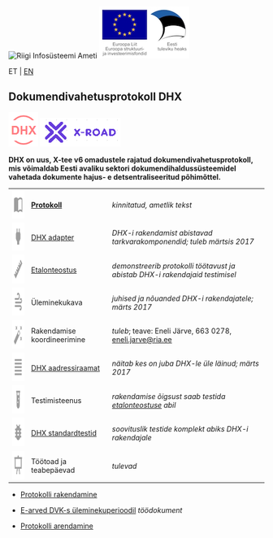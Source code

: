 ﻿![Riigi Infosüsteemi Ameti](https://avatars3.githubusercontent.com/u/7447915 "Riigi Infosüsteemi Amet") ![](img/EL_struktuuri-_ja_investeerimisfondid_horisontaalne.jpg)

ET | [EN](docs/EN.md)

## Dokumendivahetusprotokoll DHX
![](docs/DHX.PNG)  ![](docs/X-ROAD.PNG)

__DHX on uus, X-tee v6 omadustele rajatud dokumendivahetusprotokoll, mis võimaldab Eesti avaliku sektori dokumendihaldussüsteemidel vahetada dokumente hajus- e detsentraliseeritud põhimõttel.__

|     |   |   |
|-----|-------------|-----|
| <img src="img/01-book-open-variant.png" width="56" height="56"> | __[Protokoll](https://e-gov.github.io/DHX)__ | _kinnitatud, ametlik tekst_ |
| <img src="img/01-power-plug.png" width="56" height="56"> | [DHX adapter](https://github.com/e-gov/DHX-adapter) |  _DHX-i rakendamist abistavad tarkvarakomponendid; tuleb märtsis 2017_ |
| <img src="img/01-ruler.png" width="56" height="56"> | [Etalonteostus](https://github.com/e-gov/DHX-etalon) | _demonstreerib protokolli töötavust ja abistab DHX-i rakendajaid testimisel_ |
| <img src="img/01-weather-windy.png" width="56" height="56"> | Üleminekukava | _juhised ja nõuanded DHX-i rakendajatele; märts 2017_ |
| <img src="img/01-auto-fix.png" width="56" height="56"> | Rakendamise koordineerimine | _tuleb_; teave: Eneli Järve, 663 0278, eneli.jarve@ria.ee |
| <img src="img/01-format-align-justify.png" width="56" height="56"> | [DHX aadressiraamat](docs/DHX-aadressiraamat.md) | _näitab kes on juba DHX-le üle läinud; märts 2017_  |
| <img src="img/01-test-tube.png" width="56" height="56"> | Testimisteenus | _rakendamise õigsust saab testida [etalonteostuse](https://github.com/e-gov/DHX-etalon) abil_ |
| <img src="img/01-bug.png" width="56" height="56"> | [DHX standardtestid](docs/Standardtestid.md) | _soovituslik testide komplekt abiks DHX-i rakendajale_ |
| <img src="img/01-presentation.png" alt="alt text" width="56" height="56"> | Töötoad ja teabepäevad | _tulevad_ |

- [Protokolli rakendamine](docs/Rakendamine.md)

- [E-arved DVK-s üleminekuperioodil](docs/E-arved.md) _töödokument_

- [Protokolli arendamine](CONTRIBUTING.md)

